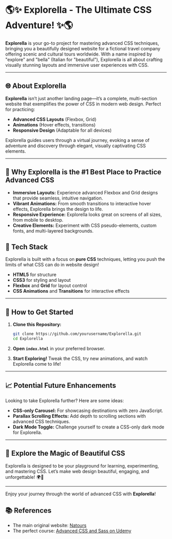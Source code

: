 
# 🌎✨ Explorella - The Ultimate CSS Adventure! ✨🌎

**Explorella** is your go-to project for mastering advanced CSS techniques, bringing you a beautifully designed website for a fictional travel company offering scenic and cultural tours worldwide. With a name inspired by "explore" and "bella" (Italian for "beautiful"), Explorella is all about crafting visually stunning layouts and immersive user experiences with CSS. 

---

## 🌐 About Explorella

**Explorella** isn’t just another landing page—it’s a complete, multi-section website that exemplifies the power of CSS in modern web design. Perfect for practicing:

- **Advanced CSS Layouts** (Flexbox, Grid)
- **Animations** (Hover effects, transitions)
- **Responsive Design** (Adaptable for all devices)

Explorella guides users through a virtual journey, evoking a sense of adventure and discovery through elegant, visually captivating CSS elements.

---

## 🌟 Why Explorella is the #1 Best Place to Practice Advanced CSS

- **Immersive Layouts:** Experience advanced Flexbox and Grid designs that provide seamless, intuitive navigation.
- **Vibrant Animations:** From smooth transitions to interactive hover effects, Explorella brings the design to life.
- **Responsive Experience:** Explorella looks great on screens of all sizes, from mobile to desktop.
- **Creative Elements:** Experiment with CSS pseudo-elements, custom fonts, and multi-layered backgrounds.

## 🔧 Tech Stack

Explorella is built with a focus on **pure CSS** techniques, letting you push the limits of what CSS can do in website design!

- **HTML5** for structure
- **CSS3** for styling and layout
- **Flexbox** and **Grid** for layout control
- **CSS Animations** and **Transitions** for interactive effects

---

## 🚀 How to Get Started

1. **Clone this Repository:**  
   ```bash
   git clone https://github.com/yourusername/Explorella.git
   cd Explorella
   ```
   
2. **Open `index.html`** in your preferred browser.

3. **Start Exploring!** Tweak the CSS, try new animations, and watch Explorella come to life!

---

## 📈 Potential Future Enhancements

Looking to take Explorella further? Here are some ideas:

- **CSS-only Carousel:** For showcasing destinations with zero JavaScript.
- **Parallax Scrolling Effects:** Add depth to scrolling sections with advanced CSS techniques.
- **Dark Mode Toggle:** Challenge yourself to create a CSS-only dark mode for Explorella.

---

## 📸 Explore the Magic of Beautiful CSS

Explorella is designed to be your playground for learning, experimenting, and mastering CSS. Let’s make web design beautiful, engaging, and unforgettable! 🌍💫

---

Enjoy your journey through the world of advanced CSS with **Explorella**!

## 📚 References

- The main original website: [Natours](https://natours.netlify.app/)
- The perfect course: [Advanced CSS and Sass on Udemy](https://www.udemy.com/course/advanced-css-and-sass/)
